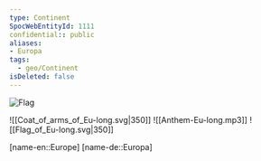 ```yaml
---
type: Continent
SpocWebEntityId: 1111
confidential:: public
aliases: 
- Europa
tags:
  - geo/Continent
isDeleted: false
---
```



![Flag](https://upload.wikimedia.org/wikipedia/commons/b/b7/Flag_of_Europe.svg "Flag of Europe.svg")

![[Coat_of_arms_of_Eu-long.svg|350]]
![[Anthem-Eu-long.mp3]]
![[Flag_of_Eu-long.svg|350]]

[name-en::Europe]
[name-de::Europa]
